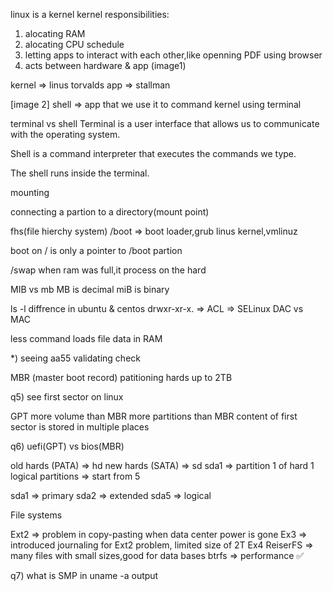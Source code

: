 linux is a kernel
kernel responsibilities:
1) alocating RAM
2) alocating CPU schedule
3) letting apps to interact with each other,like openning PDF using browser
4) acts between hardware & app (image1)

kernel => linus torvalds
app => stallman

[image 2]
shell => app that we use it to command kernel using terminal



terminal vs shell
Terminal is a user interface that allows us to communicate with the operating system.

Shell is a command interpreter that executes the commands we type.

The shell runs inside the terminal.

mounting

connecting a partion to a directory(mount point)

fhs(file hierchy system)
/boot => boot loader,grub
         linus kernel,vmlinuz

boot on / is only a pointer to /boot partion

/swap
when ram was full,it process on the hard

MIB vs mb
MB is decimal
miB is binary

ls -l diffrence in ubuntu & centos
drwxr-xr-x. => ACL => SELinux
DAC vs MAC

less command  loads file data in RAM


*) seeing aa55 validating check

MBR (master boot record)
patitioning hards up to 2TB

q5) see first sector on linux

GPT
more volume than MBR
more partitions than MBR
content of first sector is stored in multiple places

q6) uefi(GPT) vs bios(MBR)

old hards (PATA) => hd
new hards (SATA) => sd
sda1 => partition 1 of hard 1
logical partitions => start from 5

sda1 => primary
sda2 => extended
sda5 => logical


File systems

Ext2 => problem in copy-pasting when data center power is gone
Ex3 => introduced journaling for Ext2 problem, limited size of 2T
Ex4
ReiserFS => many files with small sizes,good for data bases
btrfs => performance ✅

q7) what is SMP in uname -a output
